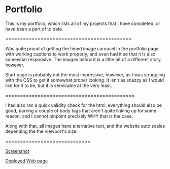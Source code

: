 # Portfolio 

This is my portfolio, which lists all of my projects that I have completed, or have been a part of to date.

===========================================

Was quite proud of getting the timed image carousel in the portfolio page with working captions to work properly, and even had it so that it is also somewhat responsive. The images below it is a little bit of a different story, however.

Start page is probably not the most impressive, however, as I was struggling with the CSS to get it somewhat proper looking. It isn't as snazzy as I would like for it to be, but it is servicable at the very least.

============================================

I had also ran a quick validity check for the html. everything should also be good, barring a couple of body tags that aren't quite linking up for some reason, and I cannot pinpoint precisely WHY that is the case.

Along with that, all images have alternative text, and the website auto scales depending the the viewport's size.


=============================

[Screenshot](https://github.com/Relten98/portfolio.io/blob/main/photos/screenshots/portfolio_screencap_old.png)

[Deployed Web page](https://github.com/Relten98/portfolio.io )
